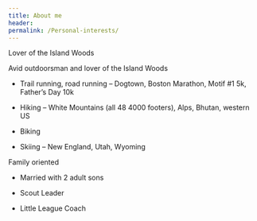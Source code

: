 ```yaml
---
title: About me
header:
permalink: /Personal-interests/
---
```


Lover of the Island Woods

Avid outdoorsman and lover of the Island Woods

*	Trail running, road running – Dogtown, Boston Marathon, Motif #1 5k, Father’s Day 10k
  
*	Hiking – White Mountains (all 48 4000 footers), Alps, Bhutan, western US
    
*	Biking
    
*	Skiing – New England, Utah, Wyoming
    
Family oriented

*	Married with 2 adult sons

*	Scout Leader
    
*	Little League Coach
